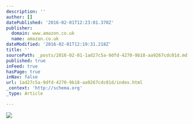 ```yaml
---
description: ''
author: []
datePublished: '2016-02-01T12:23:01.370Z'
publisher:
  domain: www.amazon.co.uk
  name: amazon.co.uk
dateModified: '2016-02-01T12:19:31.218Z'
title: ''
sourcePath: _posts/2016-02-01-1ad27c5a-9dfd-4270-9b18-aa9267cdc01d.md
published: true
inFeed: true
hasPage: true
inNav: false
url: 1ad27c5a-9dfd-4270-9b18-aa9267cdc01d/index.html
_context: 'http://schema.org'
_type: Article

---
```

![](http://ecx.images-amazon.com/images/I/51JMbwWnTLL._SX351_BO1,204,203,200_.jpg)
